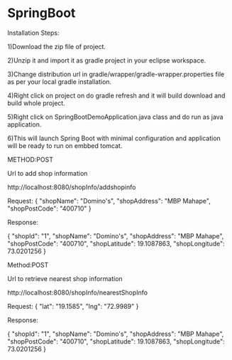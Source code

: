 # SpringBoot

Installation Steps:

1)Download the zip file of project.

2)Unzip it and import it as gradle project in your eclipse workspace.

3)Change distribution url in gradle/wrapper/gradle-wrapper.properties file as per your local gradle installation.

4)Right click on project on do gradle refresh and it will build download and build whole project.

5)Right click on SpringBootDemoApplication.java class and do run as java application.

6)This will launch Spring Boot with minimal configuration and application will be ready to run on embbed tomcat.

METHOD:POST

Url to add shop information 

http://localhost:8080/shopInfo/addshopinfo

Request:
{
   "shopName": "Domino's",
   "shopAddress": "MBP Mahape",
   "shopPostCode": "400710"
}

Response:

{
   "shopId": "1",
   "shopName": "Domino's",
   "shopAddress": "MBP Mahape",
   "shopPostCode": "400710",
   "shopLatitude": 19.1087863,
   "shopLongitude": 73.0201256
}

Method:POST

Url to retrieve nearest shop information

http://localhost:8080/shopInfo/nearestShopInfo

Request:
{
   "lat": "19.1585",
   "lng": "72.9989"
}

Response:

{
   "shopId": "1",
   "shopName": "Domino's",
   "shopAddress": "MBP Mahape",
   "shopPostCode": "400710",
   "shopLatitude": 19.1087863,
   "shopLongitude": 73.0201256
}
